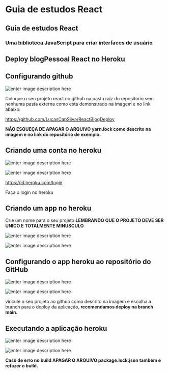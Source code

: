 # Guia de estudos React

## Guia de estudos React

### Uma biblioteca JavaScript para criar interfaces de usuário

## Deploy blogPessoal React no Heroku

## Configurando github

![enter image description here](https://i.imgur.com/VExFLu4.png)

Coloque o seu projeto react no github na pasta raiz do repositorio sem nenhuma pasta externa como esta demonstrado na imagem e no link abaixo:

https://github.com/LucasCapSilva/ReactBlogDeploy

**NÃO ESQUEÇA DE APAGAR O ARQUIVO yarn.lock como descrito na imagem e no link do repositório de exemplo.**

## Criando uma conta no heroku

![enter image description here](https://i.imgur.com/Sanio9B.png)

![enter image description here](https://i.imgur.com/Ph5Y0VY.png)

https://id.heroku.com/login

Faça o login no heroku

## Criando um app no heroku

Crie um nome  para o seu projeto **LEMBRANDO QUE O PROJETO DEVE SER UNICO E TOTALMENTE MINUSCULO**

![enter image description here](https://i.imgur.com/UFO4Jsb.png)

![enter image description here](https://i.imgur.com/iJMJlIL.png)

## Configurando o app heroku ao repositório do GitHub

![enter image description here](https://i.imgur.com/JbsAOFP.png)

![enter image description here](https://i.imgur.com/1wGcJ3t.png)


vincule o seu projeto ao github como descrito na imagem e escolha a branch para o deploy da aplicação, **recomendamos deploy na branch main.**

## Executando a aplicação heroku

![enter image description here](https://i.imgur.com/HzZq9qB.png)

![enter image description here](https://i.imgur.com/4WZz5KC.png)

**Caso de erro no build APAGAR O ARQUIVO package.lock.json tambem e refazer o build.**
